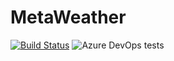 ﻿# MetaWeather

[![Build Status](https://dev.azure.com/mcquiggd/MetaWeather/_apis/build/status/mcquiggd.MetaWeather?branchName=master)](https://dev.azure.com/mcquiggd/MetaWeather/_build/latest?definitionId=1&branchName=master)
![Azure DevOps tests](https://img.shields.io/azure-devops/tests/mcquiggd/MetaWeather/1)